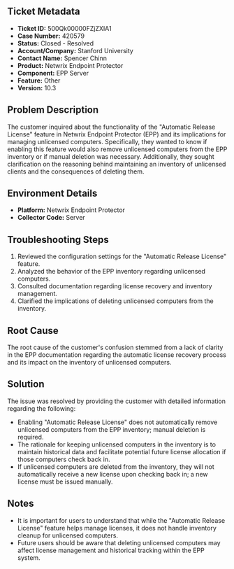 ## Ticket Metadata
- **Ticket ID:** 500Qk00000FZjZXIA1
- **Case Number:** 420579
- **Status:** Closed - Resolved
- **Account/Company:** Stanford University
- **Contact Name:** Spencer Chinn
- **Product:** Netwrix Endpoint Protector
- **Component:** EPP Server
- **Feature:** Other
- **Version:** 10.3

## Problem Description
The customer inquired about the functionality of the "Automatic Release License" feature in Netwrix Endpoint Protector (EPP) and its implications for managing unlicensed computers. Specifically, they wanted to know if enabling this feature would also remove unlicensed computers from the EPP inventory or if manual deletion was necessary. Additionally, they sought clarification on the reasoning behind maintaining an inventory of unlicensed clients and the consequences of deleting them.

## Environment Details
- **Platform:** Netwrix Endpoint Protector
- **Collector Code:** Server

## Troubleshooting Steps
1. Reviewed the configuration settings for the "Automatic Release License" feature.
2. Analyzed the behavior of the EPP inventory regarding unlicensed computers.
3. Consulted documentation regarding license recovery and inventory management.
4. Clarified the implications of deleting unlicensed computers from the inventory.

## Root Cause
The root cause of the customer's confusion stemmed from a lack of clarity in the EPP documentation regarding the automatic license recovery process and its impact on the inventory of unlicensed computers.

## Solution
The issue was resolved by providing the customer with detailed information regarding the following:
- Enabling "Automatic Release License" does not automatically remove unlicensed computers from the EPP inventory; manual deletion is required.
- The rationale for keeping unlicensed computers in the inventory is to maintain historical data and facilitate potential future license allocation if those computers check back in.
- If unlicensed computers are deleted from the inventory, they will not automatically receive a new license upon checking back in; a new license must be issued manually.

## Notes
- It is important for users to understand that while the "Automatic Release License" feature helps manage licenses, it does not handle inventory cleanup for unlicensed computers.
- Future users should be aware that deleting unlicensed computers may affect license management and historical tracking within the EPP system.